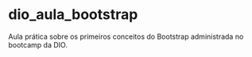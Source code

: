 # dio_aula_bootstrap
Aula prática sobre os primeiros conceitos do Bootstrap administrada no bootcamp da DIO.
